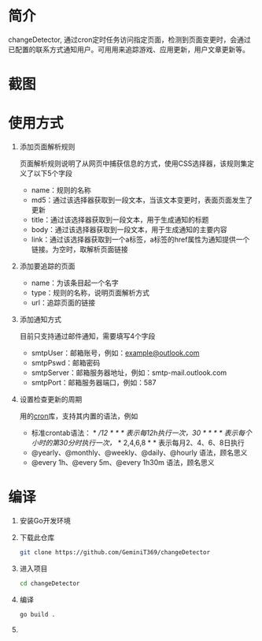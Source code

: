 # 简介

changeDetector, 通过cron定时任务访问指定页面，检测到页面变更时，会通过已配置的联系方式通知用户。可用用来追踪游戏、应用更新，用户文章更新等。

# 截图



# 使用方式

1. 添加页面解析规则

   页面解析规则说明了从网页中捕获信息的方式，使用CSS选择器，该规则集定义了以下5个字段

   - name：规则的名称
   - md5：通过该选择器获取到一段文本，当该文本变更时，表面页面发生了更新
   - title：通过该选择器获取到一段文本，用于生成通知的标题
   - body：通过该选择器获取到一段文本，用于生成通知的主要内容
   - link：通过该选择器获取到一个a标签，a标签的href属性为通知提供一个链接。为空时，取解析页面链接

2. 添加要追踪的页面

   - name：为该条目起一个名字
   - type：规则的名称，说明页面解析方式
   - url：追踪页面的链接

3. 添加通知方式

   目前只支持通过邮件通知，需要填写4个字段

   - smtpUser：邮箱账号，例如：example@outlook.com
   - smtpPswd：邮箱密码
   - smtpServer：邮箱服务器地址，例如：smtp-mail.outlook.com
   - smtpPort：邮箱服务器端口，例如：587

4. 设置检查更新的周期

   用的[cron](https://github.com/robfig/cron)库，支持其内置的语法，例如

   - 标准crontab语法： * */12 * * * 表示每12h执行一次，30 * * * * 表示每个小时的第30分时执行一次，* * 2,4,6,8 * * 表示每月2、4、6、8日执行
   - @yearly、@monthly、@weekly、@daily、@hourly 语法，顾名思义
   - @every 1h、@every 5m、@every 1h30m 语法，顾名思义



# 编译

1. 安装Go开发环境

2. 下载此仓库

   ```bash
   git clone https://github.com/GeminiT369/changeDetector
   ```

3. 进入项目

   ```bash
   cd changeDetector
   ```

4. 编译

   ```bash
   go build .
   ```

   

5. 